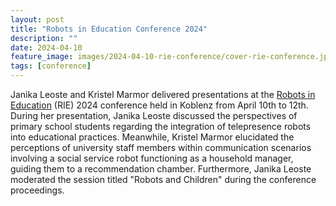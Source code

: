 ```yaml
---
layout: post
title: "Robots in Education Conference 2024"
description: ""
date: 2024-04-10
feature_image: images/2024-04-10-rie-conference/cover-rie-conference.jpg
tags: [conference]
---
```


Janika Leoste and Kristel Marmor delivered presentations at the [Robots in Education](https://rie.science/2024/index.html) (RIE) 2024 conference held in Koblenz from April 10th to 12th.
During her presentation, Janika Leoste discussed the perspectives of primary school students regarding the integration of telepresence robots into educational practices. Meanwhile, Kristel Marmor elucidated the perceptions of university staff members within communication scenarios involving a social service robot functioning as a household manager, guiding them to a recommendation chamber.
Furthermore, Janika Leoste moderated the session titled "Robots and Children" during the conference proceedings.
